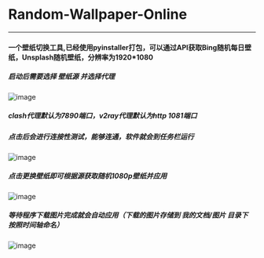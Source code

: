# Random-Wallpaper-Online
---
#### 一个壁纸切换工具,已经使用pyinstaller打包，可以通过API获取Bing随机每日壁纸，Unsplash随机壁纸，分辨率为1920*1080

##### 启动后需要选择 壁纸源 并选择代理

![image](https://github.com/Admire9127/Random-Wallpaper-Online/assets/78535833/d3ffb57a-c784-4e43-9a93-106c86d31c76)

##### clash代理默认为7890端口，v2ray代理默认为http 1081端口

##### 点击后会进行连接性测试，能够连通，软件就会到任务栏运行
![image](https://github.com/Admire9127/Random-Wallpaper-Online/assets/78535833/0ce6230e-3d56-4854-81f8-e08cae6c1e52)

##### 点击更换壁纸即可根据源获取随机1080p壁纸并应用
![image](https://github.com/Admire9127/Random-Wallpaper-Online/assets/78535833/57e7cddd-6baa-496a-8fdb-b465a05fab39)

##### 等待程序下载图片完成就会自动应用（下载的图片存储到 我的文档/图片 目录下 按照时间轴命名）
![image](https://github.com/Admire9127/Random-Wallpaper-Online/assets/78535833/4700d4ce-8120-4257-9e55-0f0466c362fe)
